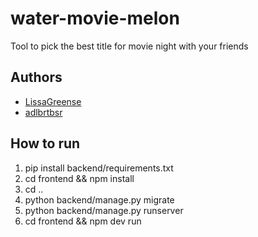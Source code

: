 # water-movie-melon
Tool to pick the best title for movie night with your friends
## Authors
- [LissaGreense](https://github.com/LissaGreense)
- [adlbrtbsr](https://github.com/adlbrtbsr)

## How to run
1. pip install backend/requirements.txt
2. cd frontend && npm install
3. cd ..
4. python backend/manage.py migrate
5. python backend/manage.py runserver
6. cd frontend && npm dev run